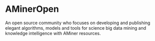 # AMinerOpen
An open source community who focuses on developing and publishing elegant algorithms, models and tools for science big data mining and knowledge intelligence with AMiner resources.
